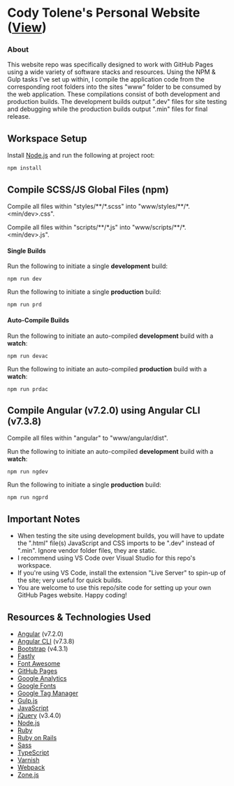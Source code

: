# Cody Tolene's Personal Website ([View](https://www.codytolene.com))
### About
This website repo was specifically designed to work with GitHub Pages using a wide variety of software stacks and resources. Using the NPM & Gulp tasks I've set up within, I compile the application code from the corresponding root folders into the sites "www" folder to be consumed by the web application. These compilations consist of both development and production builds. The development builds output ".dev" files for site testing and debugging while the production builds output ".min" files for final release.



## Workspace Setup
Install [Node.js](https://nodejs.org/en/) and run the following at project root:
```
npm install
```



## Compile SCSS/JS Global Files (npm)
Compile all files within "styles/\*\*/\*.scss" into "www/styles/\*\*/\*.<min/dev>.css".

Compile all files within "scripts/\*\*/\*.js" into "www/scripts/\*\*/\*.<min/dev>.js".
#### Single Builds
Run the following to initiate a single **development** build:
```
npm run dev
```
Run the following to initiate a single **production** build:
```
npm run prd
```
#### Auto-Compile Builds
Run the following to initiate an auto-compiled **development** build with a **watch**:
```
npm run devac
```
Run the following to initiate an auto-compiled **production** build with a **watch**:
```
npm run prdac
```



## Compile Angular (v7.2.0) using Angular CLI (v7.3.8)
Compile all files within "angular" to "www/angular/dist".

Run the following to initiate an auto-compiled **development** build with a **watch**:
```
npm run ngdev
```
Run the following to initiate a single **production** build:
```
npm run ngprd
```



## Important Notes
- When testing the site using development builds, you will have to update the ".html" file(s) JavaScript and CSS imports to be ".dev" instead of ".min". Ignore vendor folder files, they are static.
- I recommend using VS Code over Visual Studio for this repo's workspace.
- If you're using VS Code, install the extension "Live Server" to spin-up of the site; very useful for quick builds.
- You are welcome to use this repo/site code for setting up your own GitHub Pages website. Happy coding!

## Resources & Technologies Used
- [Angular](https://angular.io/) (v7.2.0)
- [Angular CLI](https://cli.angular.io/) (v7.3.8)
- [Bootstrap](https://getbootstrap.com/) (v4.3.1)
- [Fastly](https://www.fastly.com/)
- [Font Awesome](https://fontawesome.com/)
- [GitHub Pages](https://pages.github.com/)
- [Google Analytics](https://analytics.google.com/analytics/web/)
- [Google Fonts](https://fonts.google.com/)
- [Google Tag Manager](https://tagmanager.google.com/)
- [Gulp.js](https://gulpjs.com/)
- [JavaScript](https://www.javascript.com/)
- [jQuery](https://jquery.com/) (v3.4.0)
- [Node.js](https://nodejs.org/en/)
- [Ruby](https://www.ruby-lang.org/en/)
- [Ruby on Rails](https://rubyonrails.org/)
- [Sass](https://sass-lang.com/)
- [TypeScript](https://www.typescriptlang.org/)
- [Varnish](http://varnish-cache.org/)
- [Webpack](https://webpack.js.org/)
- [Zone.js](https://github.com/angular/zone.js/)

